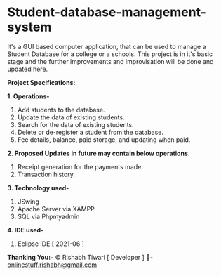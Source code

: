 # Student-database-management-system
It's a GUI based computer application, that can be used to manage a Student Database for a college or a schools. 
This project is in it's basic stage and the further improvements and improvisation will be done  and updated here.   

**Project Specifications:**

__1. Operations-__  
   1. Add students to the database. 
   2. Update the data of existing students.
   3. Search for the data of existing students.
   4. Delete or de-register a student from the database.
   5. Fee details, balance, paid storage, and updating when paid.

__2.  Proposed Updates in future may contain below operations.__
   1. Receipt generation for the payments made.
   2. Transaction history.  
   
__3. Technology used-__ 
   1. JSwing 
   2. Apache Server via XAMPP
   3. SQL via Phpmyadmin

__4. IDE used-__                                                                                                                  
   1. Eclipse IDE [ 2021-06 ]


__Thanking You:-__
   © Rishabh Tiwari [ Developer ]
   📩- onlinestuff.rishabh@gmail.com 
